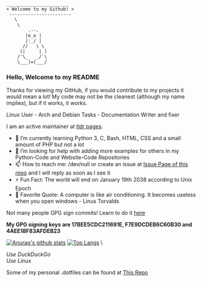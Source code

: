 ```
_______________________
< Welcome to my Github! >
 -----------------------
   \
    \
        .--.
       |o_o |
       |:_/ |
      //   \ \
     (|     | )
    /'\_   _/`\
    \___)=(___/

```

### Hello, Welcome to my README

Thanks for viewing my GitHub, if you would contribute to my projects it would mean a lot!
My code may not be the cleanest (although my name implies), but if it works, it works.

Linux User - Arch and Debian
Tasks - Documentation Writer and fixer

I am an active maintainer at [tldr pages](https://github.com/tldr-pages/tldr).

- 🌱 I’m currently learning Python 3, C, Bash, HTML, CSS and a small amount of PHP but not a lot
- 🤔 I’m looking for help with adding more examples for others in my Python-Code and Website-Code Repositories
- 📫 How to reach me: /dev/null or create an issue at [Issue Page of this repo](https://github.com/CleanMachine1/CleanMachine1/issues) and I will reply as soon as I see it
- ⚡ Fun Fact: The world will end on January 19th 2038 according to Unix Epoch
- 💬 Favorite Quote: A computer is like air conditioning. It becomes useless when you open windows - Linus Torvalds

Not many people GPG sign commits! Learn to do it [here](https://docs.github.com/en/github/authenticating-to-github/generating-a-new-gpg-key)

__My GPG signing keys are **17BEE5CDC211691E**, **F7E9DCDEB6C60B30** and  **4AEE18F83AFDEB23**__

[![Anurag's github stats](https://github-readme-stats.vercel.app/api?username=CleanMachine1&theme=dark&show_icons=true)](https://github.com/anuraghazra/github-readme-stats)
[![Top Langs](https://github-readme-stats.vercel.app/api/top-langs/?username=CleanMachine1&layout=compact&theme=dark)](https://github.com/anuraghazra/github-readme-stats)
\

*Use DuckDuckGo*\
*Use Linux*

Some of my personal .dotfiles can be found at [This Repo](https://github.com/CleanMachine1/CleanMachine1/)
